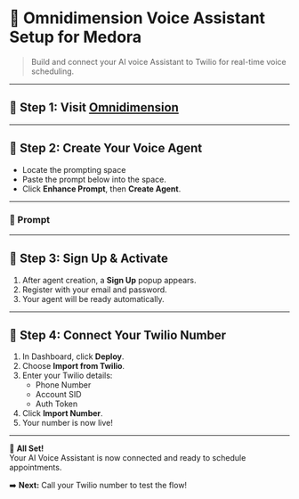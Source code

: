 # 🌌 Omnidimension Voice Assistant Setup for Medora

> Build and connect your AI voice Assistant to Twilio for real-time voice scheduling.


---


## 🌟 Step 1: Visit [Omnidimension](https://omnidim.io)


---


## 🦜 Step 2: Create Your Voice Agent

* Locate the prompting space  
* Paste the prompt below into the space.  
* Click **Enhance Prompt**, then **Create Agent**.


---


### 🧾 Prompt


---

## 🔐 Step 3: Sign Up & Activate
1. After agent creation, a **Sign Up** popup appears.  
2. Register with your email and password.  
3. Your agent will be ready automatically.

---

## 🔗 Step 4: Connect Your Twilio Number
1. In Dashboard, click **Deploy**.  
2. Choose **Import from Twilio**.  
3. Enter your Twilio details:
   - Phone Number  
   - Account SID  
   - Auth Token  
4. Click **Import Number**.  
5. Your number is now live!

---

🎉 **All Set!**  
Your AI Voice Assistant is now connected and ready to schedule appointments.  

➡️ **Next:** Call your Twilio number to test the flow!
